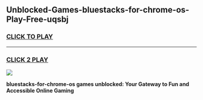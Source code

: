 
## Unblocked-Games-bluestacks-for-chrome-os-Play-Free-uqsbj
<h3>
<a href="https://premium76.site?title=bluestacks-for-chrome-os&ref=24M">CLICK TO PLAY</a></h3>
<hr>

<h3>
<a href="https://premium76.site?title=bluestacks-for-chrome-os&ref=24M">CLICK 2 PLAY</a>
  
</h3>

<a href="https://premium76.site?title=bluestacks-for-chrome-os&ref=24M"><img src="https://clearcache.store/games.png"></a>


**bluestacks-for-chrome-os games unblocked: Your Gateway to Fun and Accessible Online Gaming**
